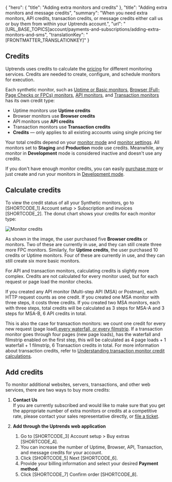 {
  "hero": {
    "title": "Adding extra monitors and credits"
  },
  "title": "Adding extra monitors and message credits",
  "summary": "When you need extra monitors, API credits, transaction credits, or message credits either call us or buy them from within your Uptrends account.",
  "url": "[URL_BASE_TOPICS]account/payments-and-subscriptions/adding-extra-monitors-and-sms",
  "translationKey": "[FRONTMATTER_TRANSLATIONKEY]"
}

## Credits

Uptrends uses credits to calculate the [pricing]([LINK_URL_1]) for different monitoring services. Credits are needed to create, configure, and schedule monitors for execution.

Each synthetic monitor, such as [Uptime or Basic monitors]([LINK_URL_2]), [Browser (Full-Page Checks or FPCs) monitors]([LINK_URL_3]), [API monitors]([LINK_URL_4]), and [Transaction monitors]([LINK_URL_5]) has its own credit type:

- Uptime monitors use **Uptime credits**
- Browser monitors use **Browser credits**
- API monitors use **API credits**
- Transaction monitors use **Transaction credits**
- **Credits** — only applies to all existing accounts using single pricing tier

Your total credits depend on your [monitor mode]([LINK_URL_6]) and [monitor settings]([LINK_URL_7]). All monitors set to **Staging** and **Production** mode use credits. Meanwhile, any monitor in **Development** mode is considered inactive and doesn't use any credits.

If you don't have enough monitor credits, you can easily [purchase more]([LINK_URL_8]) or just create and run your monitors in [Development mode]([LINK_URL_9]).

## Calculate credits

To view the credit status of all your Synthetic monitors, go to [SHORTCODE_1] Account setup > Subscription and invoices [SHORTCODE_2]. The donut chart shows your credits for each monitor type:

![Monitor credits]([LINK_URL_10])

As shown in the image, the user purchased five **Browser credits** or monitors. Two of these are currently in use, and they can still create three more FPC monitors. Similarly, for **Uptime credits**, the user purchased 10 credits or Uptime monitors. Four of these are currently in use, and they can still create six more basic monitors.

For API and transaction monitors, calculating credits is slightly more complex. Credits are not calculated for every monitor used, but for each request or page load the monitor checks. 

If you created any API monitor (Multi-step API (MSA) or Postman), each HTTP request counts as one credit. If you created one MSA monitor with three steps, it costs three credits. If you created two MSA monitors, each with three steps, total credits will be calculated as 3 steps for MSA-A and 3 steps for MSA-B, 6 API credits in total.

This is also the case for transaction monitors: we count one credit for every new request (page load),[every waterfall, or every filmstrip]([LINK_URL_11]). If a transaction monitor goes through four pages (new page loads), has the waterfall and filmstrip enabled on the first step, this will be calculated as 4 page loads + 1 waterfall + 1 filmstrip, 6 Transaction credits in total. For more information about transaction credits, refer to [Understanding transaction monitor credit calculations]([LINK_URL_12]).





## Add credits

To monitor additional websites, servers, transactions, and other web services, there are two ways to buy more credits:

1. **Contact Us**  
    If you are currently subscribed and would like to make sure that you get the appropriate number of extra monitors or credits at a competitive rate, please contact your sales representative directly, or [file a ticket]([LINK_URL_13]).  

2. **Add through the Uptrends web application**
    1. Go to [SHORTCODE_3]  Account setup > Buy extras [SHORTCODE_4].
    2. You can increase the number of Uptime, Browser, API, Transaction, and message credits for your account.
    3. Click [SHORTCODE_5] Next [SHORTCODE_6].
    4. Provide your billing information and select your desired **Payment method**.
    5. Click [SHORTCODE_7] Confirm order [SHORTCODE_8].
